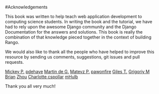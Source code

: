 #Acknowledgements

This book was written to help teach web application development to computing science students. In writing the book and the tutorial, we have had to rely upon the awesome Django community and the Django Documentation for the answers and solutions. This book is really the combination of that knowledge pieced together in the context of building Rango. 

We would also like to thank all the people who have helped to improve this resource by sending us comments, suggestions, git issues and pull requests. 

[Mickey P.](https://github.com/mickeypash)
[pdehaye](https://github.com/pdehaye)
[Martin de G.](https://github.com/martindegroot)
[Matevz P.](https://github.com/matonsjojc)
[pawonfire](https://github.com/pawonfire)
[Giles T.](https://github.com/gpjt)
[Grigoriy M](https://github.com/GriMel)
[Brian](https://github.com/flycal6)
[Zhou](https://github.com/AugustLONG)
[Charlotte ](https://github.com/Charlotteis)
[cspollar](https://github.com/cspollar)
[mHulb](https://github.com/mHulb)


Thank you all very much!

